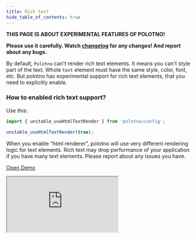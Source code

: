 ```yaml
---
title: Rich text
hide_table_of_contents: true
---
```


**THIS PAGE IS ABOUT EXPERIMENTAL FEATURES OF POLOTNO!**

**Please use it carefully. Watch [changelog](/changelog) for any changes! And report about any bugs.**

By default, `Polotno` can't render rich text elements. It means you can't style part of the text. Whole `text` element must have the same style, color, font, etc.
But polotno has experimental support for rich text elements, that you need to explicitly enable.

### How to enabled rich text support?

Use this:

```js
import { unstable_useHtmlTextRender } from 'polotno/config';

unstable_useHtmlTextRender(true);
```

When you enable "html renderer", polotno will use very different rendering logic for text elements. Rich text may drop performance of your application if you have many text elements. Please report about any issues you have.

<p><a className="button button--primary" href="https://codesandbox.io/s/github/polotno-project/polotno-site/tree/source/examples/polotno-rich-text" target="_blank">Open Demo</a></p>

<iframe
    src="https://codesandbox.io/embed/github/polotno-project/polotno-site/tree/source/examples/polotno-rich-text?fontsize=11&hidenavigation=1&theme=dark&view=preview"
    style={{
      width: '100%',
      height: '700px',
      border: 0,
      overflow: 'hidden',
    }}
    title="Polotno demo"
    allow="geolocation; microphone; camera; midi; vr; accelerometer; gyroscope; payment; ambient-light-sensor; encrypted-media; usb"
    sandbox="allow-modals allow-forms allow-popups allow-scripts allow-same-origin allow-downloads"
  ></iframe>

